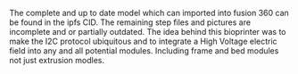 The complete and up to date model which can imported into fusion 360 can be found in the ipfs CID. The remaining step files and pictures are incomplete and or partially outdated. 
The idea behind this bioprinter was to make the I2C protocol ubiquitous and to integrate a High Voltage electric field into any and all potential modules. Including frame and bed modules not just extrusion modles.
